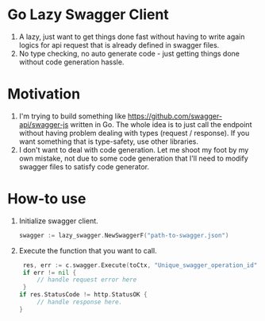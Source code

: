 # Go Lazy Swagger Client
1. A lazy, just want to get things done fast without having to write again logics for api request that is already defined in swagger files.
2. No type checking, no auto generate code - just getting things done without code generation hassle.

# Motivation
1. I'm trying to build something like https://github.com/swagger-api/swagger-js written in Go. The whole idea is to just call the endpoint without having problem dealing with types (request / response). 
If you want something that is type-safety, use other libraries.
2. I don't want to deal with code generation. Let me shoot my foot by my own mistake, not due to some code generation that I'll need to modify swagger files to satisfy code generator.

# How-to use
1. Initialize swagger client.
    ```go
    swagger := lazy_swagger.NewSwaggerF("path-to-swagger.json")
    ```
2. Execute the function that you want to call.
   ```go
    res, err := c.swagger.Execute(toCtx, "Unique_swagger_operation_id", lazy_swagger.Args{})
    if err != nil {
        // handle request error here
	}
   if res.StatusCode != http.StatusOK {
        // handle response here.
   }
   ```
    
